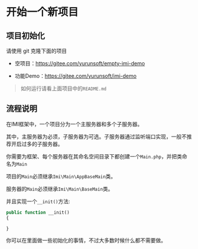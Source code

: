 # 开始一个新项目

## 项目初始化

请使用 git 克隆下面的项目

* 空项目：https://gitee.com/yurunsoft/empty-imi-demo

* 功能Demo：https://gitee.com/yurunsoft/imi-demo

> 如何运行请看上面项目中的`README.md`

## 流程说明

在IMI框架中，一个项目分为一个主服务器和多个子服务器。

其中，主服务器为必须，子服务器为可选。子服务器通过监听端口实现，一般不推荐开启过多的子服务器。

你需要为框架、每个服务器在其命名空间目录下都创建一个`Main.php`，并把类命名为`Main`

项目的`Main`必须继承`Imi\Main\AppBaseMain`类。

服务器的`Main`必须继承`Imi\Main\BaseMain`类。

并且实现一个`__init()`方法:

```php
public function __init()
{

}
```

你可以在里面做一些初始化的事情，不过大多数时候什么都不需要做。



